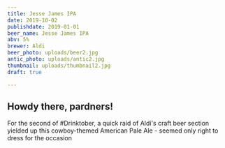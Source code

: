 ```yaml
---
title: Jesse James IPA
date: 2019-10-02
publishdate: 2019-01-01
beer_name: Jesse James IPA
abv: 5%
brewer: Aldi
beer_photo: uploads/beer2.jpg
antic_photo: uploads/antic2.jpg
thumbnail: uploads/thumbnail2.jpg
draft: true

---
```

## Howdy there, pardners!

For the second of #Drinktober, a quick raid of Aldi's craft beer section yielded up this cowboy-themed American Pale Ale - seemed only right to dress for the occasion